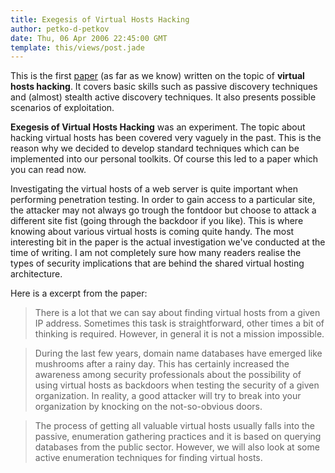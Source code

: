 ```yaml
---
title: Exegesis of Virtual Hosts Hacking
author: petko-d-petkov
date: Thu, 06 Apr 2006 22:45:00 GMT
template: this/views/post.jade
---
```


This is the first [paper](http://www.gnucitizen.org/static/blog/2006/04/exegesis-of-virtual-hosts-hacking.pdf) (as far as we know) written on the topic of **virtual hosts hacking**. It covers basic skills such as passive discovery techniques and (almost) stealth active discovery techniques. It also presents possible scenarios of exploitation.

**Exegesis of Virtual Hosts Hacking** was an experiment. The topic about hacking virtual hosts has been covered very vaguely in the past. This is the reason why we decided to develop standard techniques which can be implemented into our personal toolkits. Of course this led to a paper which you can read now.

Investigating the virtual hosts of a web server is quite important when performing penetration testing. In order to gain access to a particular site, the attacker may not always go trough the fontdoor but choose to attack a different site fist (going through the backdoor if you like). This is where knowing about various virtual hosts is coming quite handy. The most interesting bit in the paper is the actual investigation we've conducted at the time of writing. I am not completely sure how many readers realise the types of security implications that are behind the shared virtual hosting architecture.

Here is a excerpt from the paper:

> There is a lot that we can say about finding virtual hosts from a given IP address. Sometimes this task is straightforward, other times a bit of thinking is required. However, in general it is not a mission impossible.

> During the last few years, domain name databases have emerged like mushrooms after a rainy day. This has certainly increased the awareness among security professionals about the possibility of using virtual hosts as backdoors when testing the security of a given organization. In reality, a good attacker will try to break into your organization by knocking on the not-so-obvious doors.

> The process of getting all valuable virtual hosts usually falls into the passive, enumeration gathering practices and it is based on querying databases from the public sector. However, we will also look at some active enumeration techniques for finding virtual hosts.
